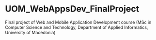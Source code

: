 # UOM_WebAppsDev_FinalProject
 Final project of Web and Mobile Application Development course (MSc in Computer Science and Technology, Department of Applied Informatics, University of Macedonia)
